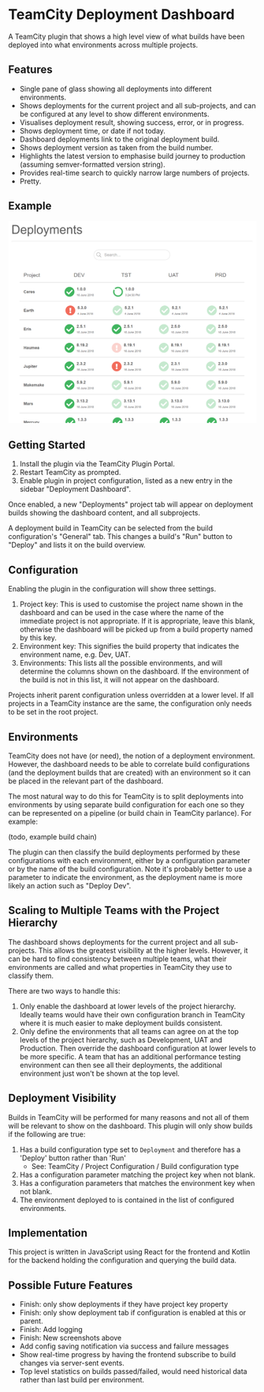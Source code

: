 TeamCity Deployment Dashboard
=============================

A TeamCity plugin that shows a high level view of what builds have been deployed into what environments across multiple projects.

Features
--------

* Single pane of glass showing all deployments into different environments.
* Shows deployments for the current project and all sub-projects, and can be configured at any level to show different environments.
* Visualises deployment result, showing success, error, or in progress.
* Shows deployment time, or date if not today.
* Dashboard deployments link to the original deployment build.
* Shows deployment version as taken from the build number.
* Highlights the latest version to emphasise build journey to production (assuming semver-formatted version string).
* Provides real-time search to quickly narrow large numbers of projects.
* Pretty.


Example
-------

<img src="screenshot.png" width="734"/>


Getting Started
---------------

1. Install the plugin via the TeamCity Plugin Portal.
2. Restart TeamCity as prompted.
3. Enable plugin in project configuration, listed as a new entry in the sidebar "Deployment Dashboard".

Once enabled, a new "Deployments" project tab will appear on deployment builds showing the dashboard content, and all subprojects.

A deployment build in TeamCity can be selected from the build configuration's "General" tab. This changes a build's "Run" button to "Deploy" and lists it on the build overview.




Configuration
-------------

Enabling the plugin in the configuration will show three settings.

1. Project key: This is used to customise the project name shown in the dashboard and can be used in the case where the name of the immediate project is not appropriate. If it is appropriate, leave this blank, otherwise the dashboard will be picked up from a build property named by this key.
2. Environment key: This signifies the build property that indicates the environment name, e.g. Dev, UAT.
3. Environments: This lists all the possible environments, and will determine the columns shown on the dashboard. If the environment of the build is not in this list, it will not appear on the dashboard.

Projects inherit parent configuration unless overridden at a lower level. If all projects in a TeamCity instance are the same, the configuration only needs to be set in the root project.


Environments
------------

TeamCity does not have (or need), the notion of a deployment environment. However, the dashboard needs to be able to correlate build configurations (and the deployment builds that are created) with an environment so it can be placed in the relevant part of the dashboard.

The most natural way to do this for TeamCity is to split deployments into environments by using separate build configuration for each one so they can be represented on a pipeline (or build chain in TeamCity parlance). For example:

(todo, example build chain)

The plugin can then classify the build deployments performed by these configurations with each environment, either by a configuration parameter or by the name of the build configuration. Note it's probably better to use a parameter to indicate the environment, as the deployment name is more likely an action such as "Deploy Dev".


Scaling to Multiple Teams with the Project Hierarchy
----------------------------------------------------

The dashboard shows deployments for the current project and all sub-projects. This allows the greatest visibility at the higher levels. However, it can be hard to find consistency between multiple teams, what their environments are called and what properties in TeamCity they use to classify them.

There are two ways to handle this:

1. Only enable the dashboard at lower levels of the project hierarchy. Ideally teams would have their own configuration branch in TeamCity where it is much easier to make deployment builds consistent.
2. Only define the environments that all teams can agree on at the top levels of the project hierarchy, such as Development, UAT and Production. Then override the dashboard configuration at lower levels to be more specific. A team that has an additional performance testing environment can then see all their deployments, the additional environment just won't be shown at the top level.


Deployment Visibility
---------------------

Builds in TeamCity will be performed for many reasons and not all of them will be relevant to show on the dashboard. This plugin will only show builds if the following are true:

1. Has a build configuration type set to `Deployment` and therefore has a 'Deploy' button rather than 'Run'
   * See: TeamCity / Project Configuration / Build configuration type
2. Has a configuration parameter matching the project key when not blank.
3. Has a configuration parameters that matches the environment key when not blank.
4. The environment deployed to is contained in the list of configured environments.


Implementation
--------------

This project is written in JavaScript using React for the frontend and Kotlin for the backend holding the configuration and querying the build data.


Possible Future Features
------------------------

* Finish: only show deployments if they have project key property
* Finish: only show deployment tab if configuration is enabled at this or parent.
* Finish: Add logging
* Finish: New screenshots above
* Add config saving notification via success and failure messages
* Show real-time progress by having the frontend subscribe to build changes via server-sent events.
* Top level statistics on builds passed/failed, would need historical data rather than last build per environment.
